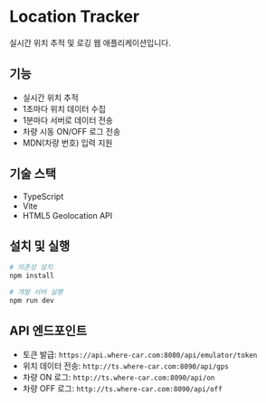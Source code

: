 # Location Tracker

실시간 위치 추적 및 로깅 웹 애플리케이션입니다.

## 기능

- 실시간 위치 추적
- 1초마다 위치 데이터 수집
- 1분마다 서버로 데이터 전송
- 차량 시동 ON/OFF 로그 전송
- MDN(차량 번호) 입력 지원

## 기술 스택

- TypeScript
- Vite
- HTML5 Geolocation API

## 설치 및 실행

```bash
# 의존성 설치
npm install

# 개발 서버 실행
npm run dev
```

## API 엔드포인트

- 토큰 발급: `https://api.where-car.com:8080/api/emulator/token`
- 위치 데이터 전송: `http://ts.where-car.com:8090/api/gps`
- 차량 ON 로그: `http://ts.where-car.com:8090/api/on`
- 차량 OFF 로그: `http://ts.where-car.com:8090/api/off` 